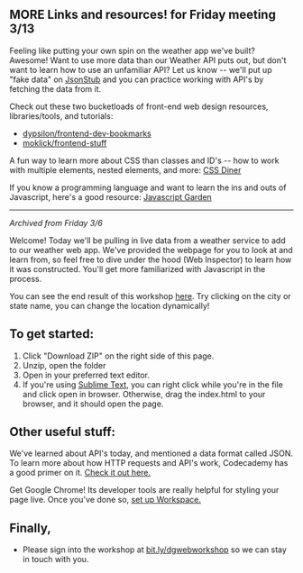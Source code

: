 ## MORE Links and resources! for Friday meeting 3/13

Feeling like putting your own spin on the weather app we've built? Awesome! Want to use more data than our Weather API puts out, but don't want to learn how to use an unfamiliar API? Let us know -- we'll put up "fake data" on [JsonStub](https://jsonstub.com/) and you can practice working with API's by fetching the data from it.

Check out these two bucketloads of front-end web design resources, libraries/tools, and tutorials:
* [dypsilon/frontend-dev-bookmarks](https://github.com/dypsilon/frontend-dev-bookmarks)
* [moklick/frontend-stuff](https://github.com/moklick/frontend-stuff)

A fun way to learn more about CSS than classes and ID's -- how to work with multiple elements, nested elements, and more:
[CSS Diner](http://flukeout.github.io/)

If you know a programming language and want to learn the ins and outs of Javascript, here's a good resource:
[Javascript Garden](http://bonsaiden.github.io/JavaScript-Garden/)



-----
_Archived from Friday 3/6_

Welcome! Today we'll be pulling in live data from a weather service to add to our weather web app. We've provided the webpage for you to look at and learn from, so feel free to dive under the hood (Web Inspector) to learn how it was constructed. You'll get more familiarized with Javascript in the process.

You can see the end result of this workshop [here](http://rawgit.com/DevelopersGuild/weatherapp_tutorial/master/Part%202/index.html). Try clicking on the city or state name, you can change the location dynamically!

## To get started:
1. Click "Download ZIP" on the right side of this page.
2. Unzip, open the folder
3. Open in your preferred text editor.
4. If you're using [Sublime Text](http://www.sublimetext.com/), you can right click while you're in the file and click open in browser. Otherwise, drag the index.html to your browser, and it should open the page.

## Other useful stuff:

We've learned about API's today, and mentioned a data format called JSON. To learn more about how HTTP requests and API's work, Codecademy has a good primer on it. [Check it out here.](http://www.codecademy.com/courses/javascript-beginner-en-EID4t/0/1?curriculum_id=5122e6f8b2cb8a8e97000a01)

Get Google Chrome! Its developer tools are really helpful for  styling your page live. Once you've done so, [set up Workspace.](https://developer.chrome.com/devtools/docs/workspaces)

## Finally,
- Please sign into the workshop at [bit.ly/dgwebworkshop](http://bit.ly/dgwebworkshop) so we can stay in touch with you.

